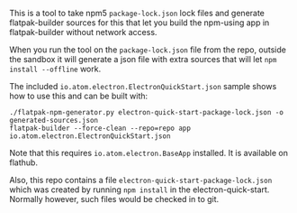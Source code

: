 This is a tool to take npm5 `package-lock.json` lock files and generate flatpak-builder
sources for this that let you build the npm-using app in flatpak-builder without
network access.

When you run the tool on the `package-lock.json` file from the repo,
outside the sandbox it will generate a json file with extra sources
that will let `npm install --offline` work.

The included `io.atom.electron.ElectronQuickStart.json` sample shows how to use this
and can be built with:

	./flatpak-npm-generator.py electron-quick-start-package-lock.json -o generated-sources.json
	flatpak-builder --force-clean --repo=repo app io.atom.electron.ElectronQuickStart.json

Note that this requires `io.atom.electron.BaseApp` installed. It is available on flathub.

Also, this repo contains a file `electron-quick-start-package-lock.json` which was
created by running `npm install` in the electron-quick-start. Normally however, such
files would be checked in to git.
